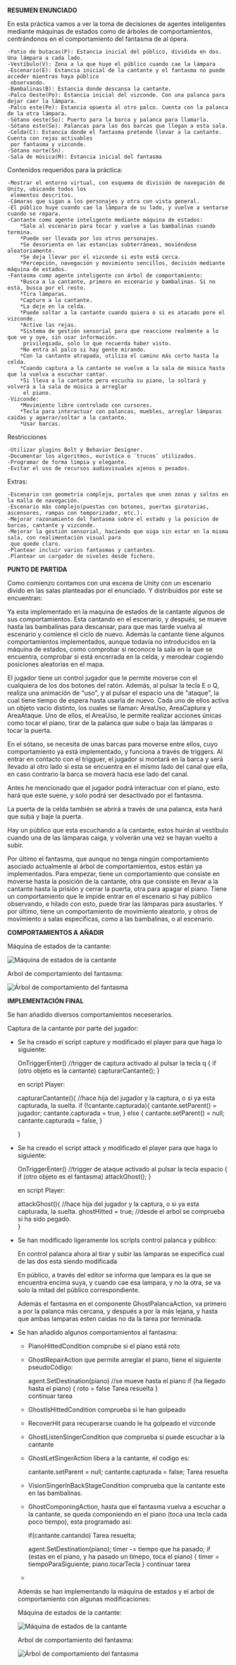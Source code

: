 **RESUMEN ENUNCIADO**

En esta práctica vamos a ver la toma de decisiones de agentes inteligentes mediante máquinas
de estados como de árboles de comportamientos, centrándonos en el comportamiento del fantasma
de al ópera.

    -Patio de butacas(P): Estancia inicial del público, dividida en dos. Una lámpara a cada lado.
    -Vestíbulo(V): Zona a la que huye el público cuando cae la lámpara
    -Escenario(E): Estancia inicial de la cantante y el fantasma no puede acceder mientras haya público 
     observando.
    -Bambalinas(B): Estancia donde descansa la cantante.
    -Palco Oeste(Po): Estancia inicial del vizconde. Con una palanca para dejar caer la lámpara.
    -Palco este(Pe): Estancia opuesta al otro palco. Cuenta con la palanca de la otra lámpara.
    -Sótano oeste(So): Puerto para la barca y palanca para llamarla.
    -Sótano este(Se): Palancas para las dos barcas que llegan a esta sala.
    -Celda(C): Estancia donde el fantasma pretende llevar a la cantante. Cuenta con rejas activables
     por fantasma y vizconde.
    -Sótano norte(Sn).
    -Sala de música(M): Estancia inicial del fantasma

Contenidos requeridos para la práctica:

    -Mostrar el entorno virtual, con esquema de división de navegación de Unity, ubicando todos los
     elementos descritos.
    -Cámaras que sigan a los personajes y otra con vista general.
    -El público huye cuando cae la lámpara de su lado, y vuelve a sentarse cuando se repara.
    -Cantante como agente inteligente mediante máquina de estados:
        *Sale al escenario para tocar y vuelve a las bambalinas cuando termina.
        *Puede ser llevada por los otros personajes.
        *Se desorienta en las estancias subterráneas, moviéndose aleatoriamente.
        *Se deja llevar por el vizconde si este está cerca.
        *Percepción, navegación y movimiento sencillos, decisión mediante máquina de estados.
    -Fantasma como agente inteligente con árbol de comportamiento:
        *Busca a la cantante, primero en escenario y bambalinas. Si no está, busca por el resto.
        *Tira lámparas.
        *Capture a la cantante.
        *La deje en la celda.
        *Puede soltar a la cantante cuando quiera o si es atacado pore el vizconde.
        *Active las rejas.
        *Sistema de gestión sensorial para que reaccione realmente a lo que ve y oye, sin usar información.
         privilegiada, solo lo que recuerda haber visto.
        *No entra al palco si hay gente mirando.
        *Con la cantante atrapada, utiliza el camino más corto hasta la celda.
        *Cuando captura a la cantante se vuelve a la sala de música hasta que la vuelva a escuchar cantar.
        *Si lleva a la cantante pero escucha su piano, la soltará y volverá a la sala de música a arreglar 
         el piano.
    -Vizconde:
        *Movimiento libre controlado con cursores.
        *Tecla para interactuar con palancas, muebles, arreglar lámparas caidas y agarrar/soltar a la cantante.
        *Usar barcas.        

Restricciones

    -Utilizar plugins Bolt y Behavior Designer.
    -Documentar los algoritmos, eurística o ¨trucos¨ utilizados.
    -Programar de forma limpia y elegante.
    -Evitar el uso de recursos audiovisuales ajenos o pesados.

Extras:

    -Escenario con geometría compleja, portales que unen zonas y saltos en la malla de navegación.
    -Escenario más complejo(puestas con botones, puertas giratorias, ascensores, rampas con temporizador, etc.).
    -Mejorar razonamiento del fantasma sobre el estado y la posición de barcas, cantante y vizconde.
    -Mejorar la gestión sensorial, haciendo que oiga sin estar en la misma sala, con realimentación visual para
     que quede claro.
    -Plantear incluir varios fantasmas y cantantes.
    .Plantear un cargador de niveles desde fichero.

**PUNTO DE PARTIDA**

Como comienzo contamos con una escena de Unity con un escenario divido 
en las salas planteadas por el enunciado. Y distribuidos por este se encuentran: 

Ya esta implementado en la maquina de estados de la cantante algunos de sus comportamientos. Esta cantando en el escenario,
y después, se mueve hasta las bambalinas para descansar, para que mas tarde vuelva al escenario 
y comience el ciclo de nuevo. Además la cantante tiene algunos comportamientos implementados, aunque todavía no introducidos en la máquina de estados,
como comprobar si reconoce la sala en la que se encuentra, comprobar si está encerrada en la celda, 
y merodear cogiendo posiciones aleatorias en el mapa.

El jugador tiene un control jugador que le permite moverse con el cualquiera de los dos botones del ratón.
Además, al pulsar la tecla E o Q, realiza una animación de "uso", y al pulsar el espacio una de "ataque", la cual tiene 
tiempo de espera hasta usarla de nuevo. Cada uno de ellos activa un objeto vacio distinto, los cuales se llaman:
AreaUso, AreaCaptura y AreaAtaque. Uno de ellos, el AreaUso, le permite realizar acciones únicas como 
tocar el piano, tirar de la palanca que sube o baja las lámparas o tocar la puerta.

En el sótano, se necesita de unas barcas para moverse entre ellos, cuyo comportamiento ya está implementado,
y funciona a través de triggers. Al entrar en contacto con el trigguer, el jugador si montará en la barca y será llevado
al otro lado si esta se encuentra en el mismo lado del canal que ella, en caso contrario la barca se moverá hacia ese lado del canal.

Antes he mencionado que el jugador podrá interactuar con el piano, esto hará que este suene, y solo podrá ser desactivado 
por el fantasma.

La puerta de la celda también se abrirá a través de una palanca, esta hará que suba y baje la puerta.

Hay un público que esta escuchando a la cantante, estos huirán al vestíbulo cuando una de las lámparas caiga, 
y volverán una vez se hayan vuelto a subir.

Por último el fantasma, que aunque no tenga ningún comportamiento asociado actualmente al 
árbol de comportamientos, estos están ya implementados. Para empezar, tiene un comportamiento que 
consiste en moverse hasta la posición de la cantante, otra que consiste en llevar a la cantante hasta la prisión 
y cerrar la puerta, otra para apagar el piano. Tiene un comportamiento que le impide entrar en el escenario si hay 
público observando, e hilado con esto, puede tirar las lámparas para asustarles. Y por último, tiene un comportamiento 
de movimiento aleatorio, y otros de movimiento a salas especificas, como  a las bambalinas, o al escenario.

**COMPORTAMIENTOS A AÑADIR**

Máquina de estados de la cantante:

![Máquina de estados de la cantante](./P3/CantanteStateMachine.png)

Arbol de comportamiento del fantasma:

![Árbol de comportamiento del fantasma](./P3/GhostBehaviourTree.png)

**IMPLEMENTACIÓN FINAL**

Se han añadido diversos comportamientos neceserarios.

Captura de la cantante por parte del jugador:

- Se ha creado el script capture y modificado el player para que haga lo siguiente:
    
    OnTriggerEnter() //trigger de captura activado al pulsar la tecla q
    {
        if (otro objeto es la cantante)
            capturarCantante();
    }

    en script Player:

    capturarCantante(){  //hace hija del jugador y la captura, o si ya esta capturada, la suelta.
        if (!cantante.capturada){
            cantante.setParent() = jugador;
            cantante.capturada = true,
        }
        else {
            cantante.setParent() = null;
            cantante.capturada = false,
        }
        
    }

- Se ha creado el script attack y modificado el player para que haga lo siguiente:
    
    OnTriggerEnter() //trigger de ataque activado al pulsar la tecla espacio
    {
        if (otro objeto es el fantasma)
            attackGhost();
    }

    en script Player:

    attackGhost(){  //hace hija del jugador y la captura, o si ya esta capturada, la suelta.
        ghostHitted = true; //desde el arbol se comprueba si ha sido pegado.    
    }

- Se han modificado ligeramente los scripts control palanca y público:
    
    En control palanca ahora al tirar y subir las lamparas se especifica cual de las dos esta siendo modificada

    En público, a través del editor se informa que lampara es la que se encuentra encima suya, y cuando cae esa lampara, y no la otra, se
    va solo la mitad del público correspondiente.

    Además el fantasma en el componente GhostPalancaAction, va primero a por la palanca más cercana, y después a por la más lejana, y hasta que ambas lamparas esten caidas no da la tarea por terminada.

- Se han añadido algunos comportamientos al fantasma: 

    + PianoHittedCondition comprube si el piano está roto

    + GhostRepairAction que permite arreglar el piano, tiene el siguiente pseudoCódigo:

        agent.SetDestination(piano) //se mueve hasta el piano
            if (ha llegado hasta el piano)
            {
                roto = false
                Tarea resuelta
            }       
            continuar tarea

    + GhostIsHittedCondition comprueba si le han golpeado

    + RecoverHit para recuperarse cuando le ha golpeado el vizconde

    + GhostListenSingerCondition que comprueba si puede escuchar a la cantante

    + GhostLetSingerAction libera a la cantante, el codigo es:

        cantante.setParent = null;
        cantante.capturada = false;
        Tarea resuelta

    + VisionSingerInBackStageCondition comprueba que la cantante este en las bambalinas.

    + GhostComponingAction, hasta que el fantasma vuelva a escuchar a la cantante, se queda componiendo en el piano (toca una tecla cada poco tiempo), esta programado asi:

        if(cantante.cantando)
                Tarea resuelta;

        agent.SetDestination(piano);
        timer -= tiempo que ha pasado;
        if (estas en el piano, y ha pasado un timepo, toca el piano)
        {
            timer = tiempoParaSiguiente;
            piano.tocarTecla
        }
        continuar tarea

    + 

    Además se han implementando la máquina de estados y el arbol de comportamiento con algunas modificaciones:

    Máquina de estados de la cantante:

    ![Máquina de estados de la cantante](./P3/CantanteStateMachineNew.png)

    Arbol de comportamiento del fantasma:

    ![Árbol de comportamiento del fantasma](./P3/GhostBehaviourTreeNew.png)